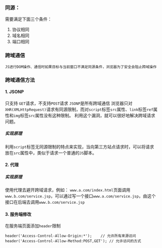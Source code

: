 ### 同源：
需要满足下面三个条件：
1. 协议相同
2. 域名相同
3. 端口相同

### 跨域通信
`JS进行DOM操作、通信时如果目标与当前窗口不满足同源条件，浏览器为了安全会阻止跨域操作`

### 跨域通信方法
#### 1. JSONP
只支持 `GET`请求，不支持`POST`请求
`JSONP`是所有跨域通信
浏览器只对`XHR(XMLHttpRequest)`请求有同源限制，而对`script`标签`src`属性、`link`标签`ref`属性和`img`标签`src`属性没有这种限制。
利用这个漏洞，就可以很好地解决跨域请求问题。
##### 实现原理
利用`script`标签无同源限制的特点来实现，当向第三方站点请求时，可以将请求放在`src`属性中，类似于请求一个普通的`JS`脚本。
#### 2. 代理
##### 实现原理
使用代理去避开跨域请求，例如：
`www.a.com/index.html`页面调用`www.b.com/service.jsp`，可以通过写一个接口`www.a.com/service.jsp`，由这个接口在后端去调用`www.b.com/service.jsp`
#### 3. 服务端修改
在服务端页面添加`header`限制
```
header('Access-Control-Allow-Origin:*');    // 允许所有来源访问
header('Access-Control-Allow-Method:POST,GET'); // 允许访问的方式
```
